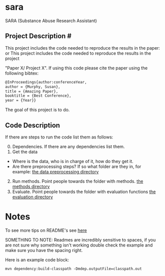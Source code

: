 # sara
SARA (Substance Abuse Research Assistant)

## Project Description # #
This project includes the code needed to reproduce the results in the paper: 
or 
This project includes the code needed to reproduce the results in the project 

"Paper X/ Project X". If using this code please cite the paper using the following bibtex: 

```tex
@InProceedings{author:conferenceYear,
author = {Murphy, Susan},
title = {Amazing Paper},
booktitle = {Best Conference},
year = {Year}}
```




The goal of this project is to do. 


## Code Description ##

If there are steps to run the code list them as follows: 

0. Dependencies. If there are any dependencies list them. 
1. Get the data
* Where is the data, who is in charge of it, how do they get it. 
* Are there preprocessing steps? If so what folder are they in, for example: [the data preprocessing directory](/data_preprocessing)
2. Run methods. Point people towards the folder with methods. [the methods directory](/methods)
3. Evaluate. Point people towards the folder with evaluation functions [the evaluation directory](/evaluation)

# Notes #

To see more tips on README's see [here](https://github.com/tchapi/markdown-cheatsheet/blob/master/README.md)

SOMETHING TO NOTE: Readmes are incredibly sensitive to spaces, if you are not sure why something isn't working double check the example and make sure you have the spacing right. 

Here is an example code block:

```
mvn dependency:build-classpath -Dmdep.outputFile=classpath.out
```
